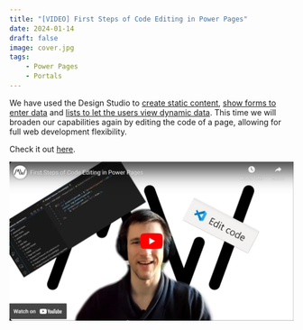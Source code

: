 ```yaml
---
title: "[VIDEO] First Steps of Code Editing in Power Pages"
date: 2024-01-14
draft: false
image: cover.jpg
tags:
    - Power Pages
    - Portals
---
```


We have used the Design Studio to [create static content](/post/power-pages/editor), [show forms to enter data](/post/power-pages/form) and [lists to let the users view dynamic data](/post/power-pages/list). This time we will broaden our capabilities again by editing the code of a page, allowing for full web development flexibility.

Check it out [here](https://youtu.be/19pSEQNAFHA).

[![](video.jpg)](https://youtu.be/19pSEQNAFHA)